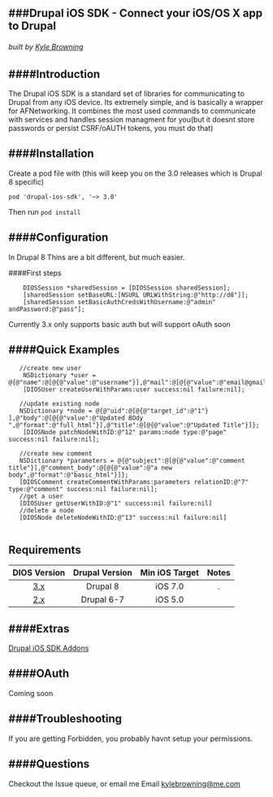 ###Drupal iOS SDK - Connect your iOS/OS X app to Drupal
-----
###### built by [Kyle Browning](http://kylebrowning.com)
####Introduction
----
The Drupal iOS SDK is a standard set of libraries for communicating to Drupal from any iOS device. Its extremely simple, and is basically a wrapper for AFNetworking. It combines the most used commands to communicate with services and handles session managment for you(but it doesnt store passwords or persist CSRF/oAUTH tokens, you must do that)

####Installation
----
Create a pod file with (this will keep you on the 3.0 releases which is Drupal 8 specific) 
```
pod 'drupal-ios-sdk', '~> 3.0'
```
Then run `pod install`

####Configuration
----
In Drupal 8 Thins are a bit different, but much easier.

####First steps
```obj-c
    DIOSSession *sharedSession = [DIOSSession sharedSession];
    [sharedSession setBaseURL:[NSURL URLWithString:@"http://d8"]];
    [sharedSession setBasicAuthCredsWithUsername:@"admin" andPassword:@"pass"];
```
Currently 3.x only supports basic auth but will support oAuth soon

####Quick Examples
----
```obj-c
   //create new user
    NSDictionary *user = @{@"name":@[@{@"value":@"username"}],@"mail":@[@{@"value":@"email@gmail.com"}],@"pass":@[@{@"value":@"passw0rd"}]};
    [DIOSUser createUserWithParams:user success:nil failure:nil];
    
   //update existing node
   NSDictionary *node = @{@"uid":@[@{@"target_id":@"1"} ],@"body":@[@{@"value":@"Updated BOdy ",@"format":@"full_html"}],@"title":@[@{@"value":@"Updated Title"}]};
    [DIOSNode patchNodeWithID:@"12" params:node type:@"page" success:nil failure:nil];
    
   //create new comment 
   NSDictionary *parameters = @{@"subject":@[@{@"value":@"comment title"}],@"comment_body":@[@{@"value":@"a new body",@"format":@"basic_html"}]};
   [DIOSComment createCommentWithParams:parameters relationID:@"7" type:@"comment" success:nil failure:nil];
   //get a user
   [DIOSUser getUserWithID:@"1" success:nil failure:nil]
   //delete a node
   [DIOSNode deleteNodeWithID:@"13" success:nil failure:nil]
   
```
## Requirements

| DIOS Version | Drupal Version  | Min iOS Target  |                                   Notes                                   |
|:--------------------:|:---------------------------:|:----------------------------:|:-------------------------------------------------------------------------:|
|          [3.x](https://github.com/kylebrowning/drupal-ios-sdk/tree/master)         |            Drupal 8            |           iOS 7.0          | . |
|          [2.x](https://github.com/kylebrowning/drupal-ios-sdk/tree/2.x)         |            Drupal 6-7            |         iOS 5.0        |                                                                           |
####Extras
----
[Drupal iOS SDK Addons](https://github.com/utneon/drupal-ios-sdk-addons)



####OAuth
--------------------
Coming soon

####Troubleshooting
----------
If you are getting Forbidden, you probably havnt setup your permissions.


####Questions
----------
Checkout the Issue queue, or email me
Email kylebrowning@me.com
